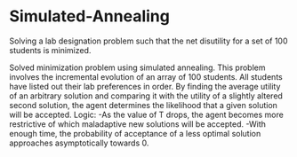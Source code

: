 # Simulated-Annealing
Solving a lab designation problem such that the net disutility for a set of 100 students is minimized.

Solved minimization problem using simulated annealing.
This problem involves the incremental evolution of an array of 100 students. All students have listed out their lab preferences in order. By finding the average utility of an arbitrary solution and comparing it with the utility of a slightly altered second solution, the agent determines the likelihood that a given solution will be accepted.
	Logic:
	-As the value of T drops, the agent becomes more restrictive of which maladaptive new solutions will be accepted.
	-With enough time, the probability of acceptance of a less optimal solution approaches asymptotically towards 0.
